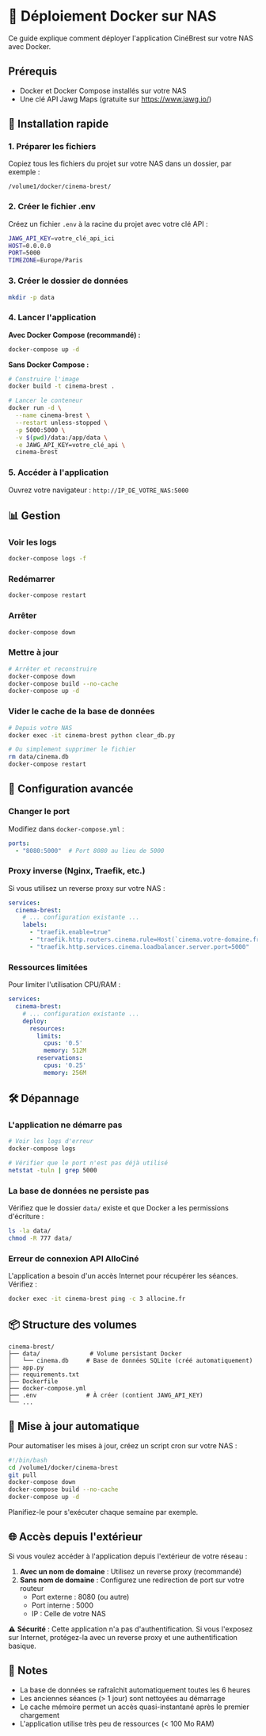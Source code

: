 # 🐳 Déploiement Docker sur NAS

Ce guide explique comment déployer l'application CinéBrest sur votre NAS avec Docker.

## Prérequis

- Docker et Docker Compose installés sur votre NAS
- Une clé API Jawg Maps (gratuite sur https://www.jawg.io/)

## 🚀 Installation rapide

### 1. Préparer les fichiers

Copiez tous les fichiers du projet sur votre NAS dans un dossier, par exemple :
```
/volume1/docker/cinema-brest/
```

### 2. Créer le fichier .env

Créez un fichier `.env` à la racine du projet avec votre clé API :

```bash
JAWG_API_KEY=votre_clé_api_ici
HOST=0.0.0.0
PORT=5000
TIMEZONE=Europe/Paris
```

### 3. Créer le dossier de données

```bash
mkdir -p data
```

### 4. Lancer l'application

**Avec Docker Compose (recommandé) :**
```bash
docker-compose up -d
```

**Sans Docker Compose :**
```bash
# Construire l'image
docker build -t cinema-brest .

# Lancer le conteneur
docker run -d \
  --name cinema-brest \
  --restart unless-stopped \
  -p 5000:5000 \
  -v $(pwd)/data:/app/data \
  -e JAWG_API_KEY=votre_clé_api \
  cinema-brest
```

### 5. Accéder à l'application

Ouvrez votre navigateur : `http://IP_DE_VOTRE_NAS:5000`

## 📊 Gestion

### Voir les logs
```bash
docker-compose logs -f
```

### Redémarrer
```bash
docker-compose restart
```

### Arrêter
```bash
docker-compose down
```

### Mettre à jour
```bash
# Arrêter et reconstruire
docker-compose down
docker-compose build --no-cache
docker-compose up -d
```

### Vider le cache de la base de données
```bash
# Depuis votre NAS
docker exec -it cinema-brest python clear_db.py

# Ou simplement supprimer le fichier
rm data/cinema.db
docker-compose restart
```

## 🔧 Configuration avancée

### Changer le port

Modifiez dans `docker-compose.yml` :
```yaml
ports:
  - "8080:5000"  # Port 8080 au lieu de 5000
```

### Proxy inverse (Nginx, Traefik, etc.)

Si vous utilisez un reverse proxy sur votre NAS :

```yaml
services:
  cinema-brest:
    # ... configuration existante ...
    labels:
      - "traefik.enable=true"
      - "traefik.http.routers.cinema.rule=Host(`cinema.votre-domaine.fr`)"
      - "traefik.http.services.cinema.loadbalancer.server.port=5000"
```

### Ressources limitées

Pour limiter l'utilisation CPU/RAM :
```yaml
services:
  cinema-brest:
    # ... configuration existante ...
    deploy:
      resources:
        limits:
          cpus: '0.5'
          memory: 512M
        reservations:
          cpus: '0.25'
          memory: 256M
```

## 🛠️ Dépannage

### L'application ne démarre pas
```bash
# Voir les logs d'erreur
docker-compose logs

# Vérifier que le port n'est pas déjà utilisé
netstat -tuln | grep 5000
```

### La base de données ne persiste pas
Vérifiez que le dossier `data/` existe et que Docker a les permissions d'écriture :
```bash
ls -la data/
chmod -R 777 data/
```

### Erreur de connexion API AlloCiné
L'application a besoin d'un accès Internet pour récupérer les séances. Vérifiez :
```bash
docker exec -it cinema-brest ping -c 3 allocine.fr
```

## 📦 Structure des volumes

```
cinema-brest/
├── data/              # Volume persistant Docker
│   └── cinema.db     # Base de données SQLite (créé automatiquement)
├── app.py
├── requirements.txt
├── Dockerfile
├── docker-compose.yml
├── .env              # À créer (contient JAWG_API_KEY)
└── ...
```

## 🔄 Mise à jour automatique

Pour automatiser les mises à jour, créez un script cron sur votre NAS :

```bash
#!/bin/bash
cd /volume1/docker/cinema-brest
git pull
docker-compose down
docker-compose build --no-cache
docker-compose up -d
```

Planifiez-le pour s'exécuter chaque semaine par exemple.

## 🌐 Accès depuis l'extérieur

Si vous voulez accéder à l'application depuis l'extérieur de votre réseau :

1. **Avec un nom de domaine** : Utilisez un reverse proxy (recommandé)
2. **Sans nom de domaine** : Configurez une redirection de port sur votre routeur
   - Port externe : 8080 (ou autre)
   - Port interne : 5000
   - IP : Celle de votre NAS

⚠️ **Sécurité** : Cette application n'a pas d'authentification. Si vous l'exposez sur Internet, protégez-la avec un reverse proxy et une authentification basique.

## 📝 Notes

- La base de données se rafraîchit automatiquement toutes les 6 heures
- Les anciennes séances (> 1 jour) sont nettoyées au démarrage
- Le cache mémoire permet un accès quasi-instantané après le premier chargement
- L'application utilise très peu de ressources (< 100 Mo RAM)
